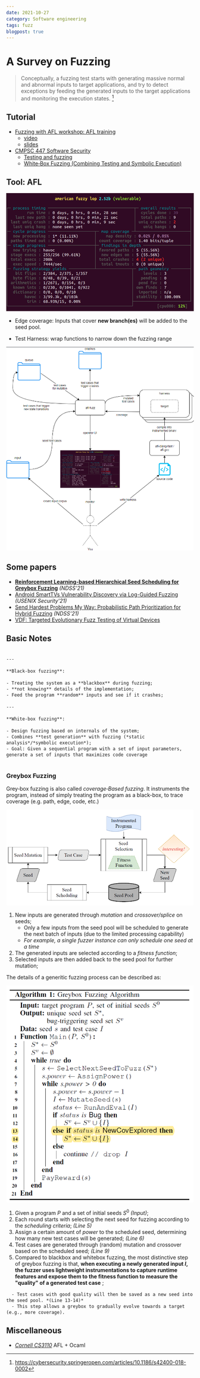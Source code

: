 ```yaml
---
date: 2021-10-27
category: Software engineering
tags: fuzz
blogpost: true
---
```


# A Survey on Fuzzing

> Conceptually, a fuzzing test starts with generating massive normal and abnormal inputs to target applications, and try to detect exceptions by feeding the generated inputs to the target applications and monitoring the execution states. [^1]

[^1]: https://cybersecurity.springeropen.com/articles/10.1186/s42400-018-0002

## Tutorial

- [Fuzzing with AFL workshop: AFL training](https://github.com/mykter/afl-training)
  - [video](https://www.youtube.com/watch?v=6YLz9IGAGLw)
  - [slides](https://docs.google.com/presentation/d/e/2PACX-1vQWx9bCm_WzSec1Okd8PM2vOf2TQRoM4snxsHSHSLWMfgSWzcJHxWkkdhRPw-a7Flq_5X2QpGI8vwUH/pub?start=false&loop=false&delayms=60000)
- [CMPSC 447 Software Security](http://www.cse.psu.edu/~gxt29/teaching/cs447s19/index.html)
   - [Testing and fuzzing](http://www.cse.psu.edu/~gxt29/teaching/cs447s19/slides/06testingFuzzing.pdf)
   - [White‐Box Fuzzing (Combining Testing and Symbolic Execution)](http://www.cse.psu.edu/~gxt29/teaching/cs447s19/slides/07staticAnalysis.pdf)


## Tool: AFL

![](/images/fuzz/afl-screenshot.png)

- Edge coverage: Inputs that cover **new branch(es)** will be added to the seed pool.

- Test Harness: wrap functions to narrow down the fuzzing range

![](/images/fuzz/harness.png)

## Some papers

- **[Reinforcement Learning-based Hierarchical Seed Scheduling for Greybox Fuzzing](https://scholar.archive.org/work/sxi4fekp2rdizcv3ad7itgg4vy/access/wayback/https://www.ndss-symposium.org/wp-content/uploads/ndss2021_6A-4_24486_paper.pdf)** *(NDSS'21)*
- [Android SmartTVs Vulnerability Discovery via Log-Guided Fuzzing](https://www.usenix.org/system/files/sec21fall-aafer.pdf) *(USENIX Security'21)*
- [Send Hardest Problems My Way: Probabilistic Path Prioritization for Hybrid Fuzzing](https://www.cs.ucr.edu/~heng/pubs/digfuzz_ndss19.pdf) *(NDSS'21)*
- [VDF: Targeted Evolutionary Fuzz Testing of Virtual Devices](https://www.cs.ucr.edu/~heng/pubs/VDF_raid17.pdf)

## Basic Notes
  


`````{panels}

---

**Black‐box fuzzing**:

- Treating the system as a **blackbox** during fuzzing;
- **not knowing** details of the implementation;
- Feed the program **random** inputs and see if it crashes;

---

**White‐box fuzzing**:

- Design fuzzing based on internals of the system;
- Combines **test generation** with fuzzing (*static analysis*/*symbolic execution*);
- Goal: Given a sequential program with a set of input parameters, generate a set of inputs that maximizes code coverage


`````

### Greybox Fuzzing

Grey‐box fuzzing is also called *coverage‐Based fuzzing*. It instruments the program, instead of simply treating the program as a black-box, to trace coverage (e.g. path, edge, code, etc.)

![](/images/fuzz/greybox-fuzz-workflow.png)

1. New inputs are generated through *mutation* and *crossover/splice* on seeds;
    - Only a few inputs from the seed pool will be scheduled to generate the next batch of inputs (due to the limited processing capability)
    - *For example, a single fuzzer instance can only schedule one seed at a time*
2. The generated inputs are selected according to a *fitness function*;
3. Selected inputs are then added back to the seed pool for further mutation;

The details of a generitic fuzzing process can be described as:

![](/images/fuzz/greybox-algo.png)

1. Given a program $P$ and a set of initial seeds $S^0$ *(Input)*;
2. Each round starts with selecting the next seed for fuzzing according to the *scheduling criteria*; *(Line 5)*
3. Assign a certain amount of *power* to the scheduled seed, determining how many new test cases will be generated; *(Line 6)*
4. Test cases are generated through (random) mutation and crossover based on the scheduled seed; *(Line 9)*
5. Compared to blackbox and whitebox fuzzing, the most distinctive step of greybox
fuzzing is that, **when executing a newly generated input $I$, the fuzzer uses lightweight instrumentations to capture runtime features and expose them to the fitness function to measure the "quality" of a generated test case** ;

```{note}
  - Test cases with good quality will then be saved as a new seed into the seed pool. *(Line 13-14)*
  - This step allows a greybox to gradually evolve towards a target (e.g., more coverage).
```





## Miscellaneous

- *[Cornell CS3110](https://www.cs.cornell.edu/courses/cs3110/2018sp/htmlman/afl-fuzz.html)* AFL + Ocaml